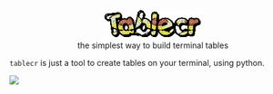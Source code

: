 <p align="center">

<img src="./src/logo.gif" />
</br>
the simplest way to build terminal tables

</p>

`tablecr` is just a tool to create tables on your terminal,
using python.

<img src="https://img.shields.io/badge/Still%20Work-On%20It-orange" />
